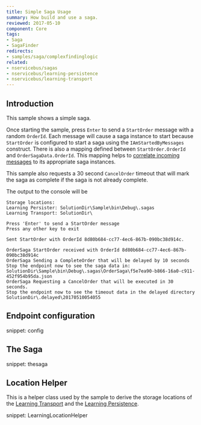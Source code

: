 ```yaml
---
title: Simple Saga Usage
summary: How build and use a saga.
reviewed: 2017-05-10
component: Core
tags:
- Saga
- SagaFinder
redirects:
- samples/saga/complexfindinglogic
related:
- nservicebus/sagas
- nservicebus/learning-persistence
- nservicebus/learning-transport
---
```



## Introduction

This sample shows a simple saga.

Once starting the sample, press `Enter` to send a `StartOrder` message with a random `OrderId`. Each message will cause a saga instance to start because `StartOrder` is configured to start a saga using the `IAmStartedByMessages` construct. There is also a mapping defined between `StartOrder.OrderId` and `OrderSagaData.OrderId`. This mapping helps to [correlate incoming messages](/nservicebus/sagas/message-correlation.md) to its appropriate saga instances.

This sample also requests a 30 second `CancelOrder` timeout that will mark the saga as complete if the saga is not already complete.

The output to the console will be

```no-highlight
Storage locations:
Learning Persister: SolutionDir\Sample\bin\Debug\.sagas
Learning Transport: SolutionDir\

Press 'Enter' to send a StartOrder message
Press any other key to exit

Sent StartOrder with OrderId 8d80b684-cc77-4ec6-867b-090bc38d914c.

OrderSaga StartOrder received with OrderId 8d80b684-cc77-4ec6-867b-090bc38d914c
OrderSaga Sending a CompleteOrder that will be delayed by 10 seconds
Stop the endpoint now to see the saga data in:
SolutionDir\Sample\bin\Debug\.sagas\OrderSaga\f5e7ea90-b866-16a0-c911-452f954b95da.json
OrderSaga Requesting a CancelOrder that will be executed in 30 seconds.
Stop the endpoint now to see the timeout data in the delayed directory
SolutionDir\.delayed\20170510054055
```


## Endpoint configuration

snippet: config


## The Saga

snippet: thesaga


## Location Helper

This is a helper class used by the sample to derive the storage locations of the [Learning Transport](/nservicebus/learning-transport/) and the [Learning Persistence](/nservicebus/learning-persistence/).

snippet: LearningLocationHelper